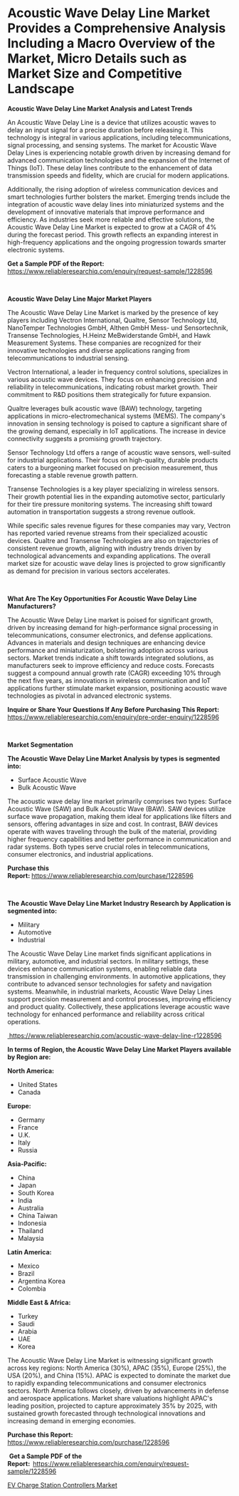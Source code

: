 <p><h1>Acoustic Wave Delay Line Market Provides a Comprehensive Analysis Including a Macro Overview of the Market, Micro Details such as Market Size and Competitive Landscape</h1></p><p><strong>Acoustic Wave Delay Line Market Analysis and Latest Trends</strong></p>
<p><p>An Acoustic Wave Delay Line is a device that utilizes acoustic waves to delay an input signal for a precise duration before releasing it. This technology is integral in various applications, including telecommunications, signal processing, and sensing systems. The market for Acoustic Wave Delay Lines is experiencing notable growth driven by increasing demand for advanced communication technologies and the expansion of the Internet of Things (IoT). These delay lines contribute to the enhancement of data transmission speeds and fidelity, which are crucial for modern applications.</p><p>Additionally, the rising adoption of wireless communication devices and smart technologies further bolsters the market. Emerging trends include the integration of acoustic wave delay lines into miniaturized systems and the development of innovative materials that improve performance and efficiency. As industries seek more reliable and effective solutions, the Acoustic Wave Delay Line Market is expected to grow at a CAGR of 4% during the forecast period. This growth reflects an expanding interest in high-frequency applications and the ongoing progression towards smarter electronic systems.</p></p>
<p><strong>Get a Sample PDF of the Report:&nbsp;</strong> <a href="https://www.reliableresearchiq.com/enquiry/request-sample/1228596?utm_campaign=2209&utm_medium=2&utm_source=Github&utm_content=ia&utm_term=13022025&utm_id=acoustic-wave-delay-line">https://www.reliableresearchiq.com/enquiry/request-sample/1228596</a></p>
<p>&nbsp;</p>
<p><strong>Acoustic Wave Delay Line Major Market Players</strong></p>
<p><p>The Acoustic Wave Delay Line Market is marked by the presence of key players including Vectron International, Qualtre, Sensor Technology Ltd, NanoTemper Technologies GmbH, Althen GmbH Mess- und Sensortechnik, Transense Technologies, H.Heinz MeBwiderstande GmbH, and Hawk Measurement Systems. These companies are recognized for their innovative technologies and diverse applications ranging from telecommunications to industrial sensing.</p><p>Vectron International, a leader in frequency control solutions, specializes in various acoustic wave devices. They focus on enhancing precision and reliability in telecommunications, indicating robust market growth. Their commitment to R&D positions them strategically for future expansion.</p><p>Qualtre leverages bulk acoustic wave (BAW) technology, targeting applications in micro-electromechanical systems (MEMS). The company's innovation in sensing technology is poised to capture a significant share of the growing demand, especially in IoT applications. The increase in device connectivity suggests a promising growth trajectory.</p><p>Sensor Technology Ltd offers a range of acoustic wave sensors, well-suited for industrial applications. Their focus on high-quality, durable products caters to a burgeoning market focused on precision measurement, thus forecasting a stable revenue growth pattern.</p><p>Transense Technologies is a key player specializing in wireless sensors. Their growth potential lies in the expanding automotive sector, particularly for their tire pressure monitoring systems. The increasing shift toward automation in transportation suggests a strong revenue outlook.</p><p>While specific sales revenue figures for these companies may vary, Vectron has reported varied revenue streams from their specialized acoustic devices. Qualtre and Transense Technologies are also on trajectories of consistent revenue growth, aligning with industry trends driven by technological advancements and expanding applications. The overall market size for acoustic wave delay lines is projected to grow significantly as demand for precision in various sectors accelerates.</p></p>
<p>&nbsp;</p>
<p><strong>What Are The Key Opportunities For Acoustic Wave Delay Line Manufacturers?</strong></p>
<p><p>The Acoustic Wave Delay Line market is poised for significant growth, driven by increasing demand for high-performance signal processing in telecommunications, consumer electronics, and defense applications. Advances in materials and design techniques are enhancing device performance and miniaturization, bolstering adoption across various sectors. Market trends indicate a shift towards integrated solutions, as manufacturers seek to improve efficiency and reduce costs. Forecasts suggest a compound annual growth rate (CAGR) exceeding 10% through the next five years, as innovations in wireless communication and IoT applications further stimulate market expansion, positioning acoustic wave technologies as pivotal in advanced electronic systems.</p></p>
<p><strong>Inquire or Share Your Questions If Any Before Purchasing This Report:</strong> <a href="https://www.reliableresearchiq.com/enquiry/pre-order-enquiry/1228596?utm_campaign=2209&utm_medium=2&utm_source=Github&utm_content=ia&utm_term=13022025&utm_id=acoustic-wave-delay-line">https://www.reliableresearchiq.com/enquiry/pre-order-enquiry/1228596</a></p>
<p>&nbsp;</p>
<p><strong>Market Segmentation</strong></p>
<p><strong>The Acoustic Wave Delay Line Market Analysis by types is segmented into:</strong></p>
<p><ul><li>Surface Acoustic Wave</li><li>Bulk Acoustic Wave</li></ul></p>
<p><p>The acoustic wave delay line market primarily comprises two types: Surface Acoustic Wave (SAW) and Bulk Acoustic Wave (BAW). SAW devices utilize surface wave propagation, making them ideal for applications like filters and sensors, offering advantages in size and cost. In contrast, BAW devices operate with waves traveling through the bulk of the material, providing higher frequency capabilities and better performance in communication and radar systems. Both types serve crucial roles in telecommunications, consumer electronics, and industrial applications.</p></p>
<p><strong>Purchase this Report:&nbsp;</strong><a href="https://www.reliableresearchiq.com/purchase/1228596?utm_campaign=2209&utm_medium=2&utm_source=Github&utm_content=ia&utm_term=13022025&utm_id=acoustic-wave-delay-line">https://www.reliableresearchiq.com/purchase/1228596</a></p>
<p>&nbsp;</p>
<p><strong>The Acoustic Wave Delay Line Market Industry Research by Application is segmented into:</strong></p>
<p><ul><li>Military</li><li>Automotive</li><li>Industrial</li></ul></p>
<p><p>The Acoustic Wave Delay Line market finds significant applications in military, automotive, and industrial sectors. In military settings, these devices enhance communication systems, enabling reliable data transmission in challenging environments. In automotive applications, they contribute to advanced sensor technologies for safety and navigation systems. Meanwhile, in industrial markets, Acoustic Wave Delay Lines support precision measurement and control processes, improving efficiency and product quality. Collectively, these applications leverage acoustic wave technology for enhanced performance and reliability across critical operations.</p></p>
<p><a href="https://www.reliableresearchiq.com/acoustic-wave-delay-line-r1228596?utm_campaign=2209&utm_medium=2&utm_source=Github&utm_content=ia&utm_term=13022025&utm_id=acoustic-wave-delay-line">&nbsp;https://www.reliableresearchiq.com/acoustic-wave-delay-line-r1228596</a></p>
<p><strong>In terms of Region, the Acoustic Wave Delay Line Market Players available by Region are:</strong></p>
<p>
    <p> <strong> North America: </strong>
        <ul>
            <li>United States</li>
            <li>Canada</li>
        </ul>
        </p> 
    <p> <strong> Europe: </strong>
        <ul>
            <li>Germany</li>
            <li>France</li>
            <li>U.K.</li>
            <li>Italy</li>
            <li>Russia</li>
        </ul>
        </p> 
    <p> <strong> Asia-Pacific: </strong>
        <ul>
            <li>China</li>
            <li>Japan</li>
            <li>South Korea</li>
            <li>India</li>
            <li>Australia</li>
            <li>China Taiwan</li>
            <li>Indonesia</li>
            <li>Thailand</li>
            <li>Malaysia</li>
        </ul>
        </p> 
    <p> <strong> Latin America: </strong>
        <ul>
            <li>Mexico</li>
            <li>Brazil</li>
            <li>Argentina Korea</li>
            <li>Colombia</li>
        </ul>
        </p> 
    <p> <strong> Middle East & Africa: </strong>
        <ul>
            <li>Turkey</li>
            <li>Saudi</li>
            <li>Arabia</li>
            <li>UAE</li>
            <li>Korea</li>
        </ul>
    </p>
    </p>
<p><p>The Acoustic Wave Delay Line Market is witnessing significant growth across key regions: North America (30%), APAC (35%), Europe (25%), the USA (20%), and China (15%). APAC is expected to dominate the market due to rapidly expanding telecommunications and consumer electronics sectors. North America follows closely, driven by advancements in defense and aerospace applications. Market share valuations highlight APAC's leading position, projected to capture approximately 35% by 2025, with sustained growth forecasted through technological innovations and increasing demand in emerging economies.</p></p>
<p><strong>Purchase this Report: </strong><a href="https://www.reliableresearchiq.com/purchase/1228596?utm_campaign=2209&utm_medium=2&utm_source=Github&utm_content=ia&utm_term=13022025&utm_id=acoustic-wave-delay-line">https://www.reliableresearchiq.com/purchase/1228596</a></p>
<p>&nbsp;<strong>Get a Sample PDF of the Report:&nbsp;&nbsp;</strong><a href="https://www.reliableresearchiq.com/enquiry/request-sample/1228596?utm_campaign=2209&utm_medium=2&utm_source=Github&utm_content=ia&utm_term=13022025&utm_id=acoustic-wave-delay-line">https://www.reliableresearchiq.com/enquiry/request-sample/1228596</a></p>
<p><strong></strong></p>
<p><p><a href="https://github.com/sca704osol/Market-Research-Report-List-1/blob/main/ev-charge-station-controllers-market.md?utm_campaign=2209&utm_medium=2&utm_source=Github&utm_content=ia&utm_term=13022025&utm_id=acoustic-wave-delay-line">EV Charge Station Controllers Market</a></p></p>